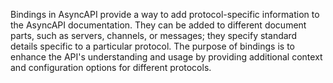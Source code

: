 Bindings in AsyncAPI provide a way to add protocol-specific information to the AsyncAPI documentation. They can be added to different document parts, such as servers, channels, or messages; they specify standard details specific to a particular protocol. The purpose of bindings is to enhance the API's understanding and usage by providing additional context and configuration options for different protocols.
